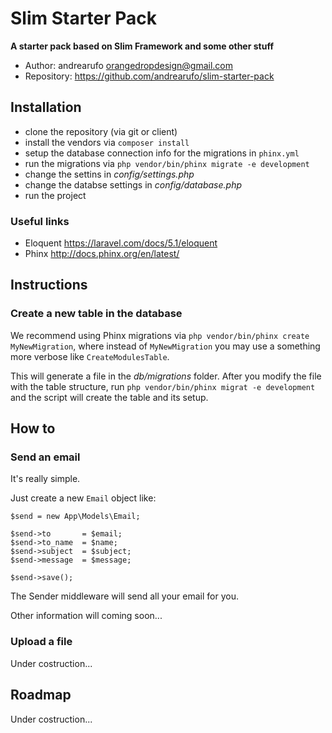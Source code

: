 # Slim Starter Pack

__A starter pack based on Slim Framework and some other stuff__

* Author: andrearufo <orangedropdesign@gmail.com>
* Repository: <https://github.com/andrearufo/slim-starter-pack>

## Installation

* clone the repository (via git or client)
* install the vendors via `composer install`
* setup the database connection info for the migrations in `phinx.yml`
* run the migrations via `php vendor/bin/phinx migrate -e development`
* change the settins in _config/settings.php_
* change the databse settings in _config/database.php_
* run the project

### Useful links

* Eloquent <https://laravel.com/docs/5.1/eloquent>
* Phinx <http://docs.phinx.org/en/latest/>

## Instructions

### Create a new table in the database

We recommend using Phinx migrations via `php vendor/bin/phinx create MyNewMigration`, where instead of `MyNewMigration` you may use a something more verbose like `CreateModulesTable`.

This will generate a file in the _db/migrations_ folder. After you modify the file with the table structure, run `php vendor/bin/phinx migrat -e development` and the script will create the table and its setup.

## How to

### Send an email

It's really simple.

Just create a new `Email` object like:

```
$send = new App\Models\Email;

$send->to		= $email;
$send->to_name	= $name;
$send->subject	= $subject;
$send->message	= $message;

$send->save();
```

The Sender middleware will send all your email for you.

Other information will coming soon...

### Upload a file

Under costruction...

## Roadmap

Under costruction...